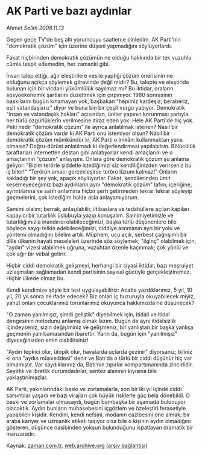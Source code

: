 # AK Parti ve bazı aydınlar

*Ahmet Selim 2008.11.13*

<tr><td class="metin" colspan="2" style="padding-top: 20px; padding-left: 5px; padding-right: 10px;">Geçen gece TV'de beş altı yorumcuyu saatlerce dinledim. AK Parti'nin "demokratik çözüm" için üzerine düşeni yapmadığını söylüyorlardı.</td></tr><tr><td class="metin" colspan="2" style="padding-top: 20px; padding-left: 5px; padding-right: 10px;"><p> Fakat hiçbirinden demokratik çözümün ne olduğu hakkında bir tek vuzuhlu cümle tespit edemedim, her zamanki gibi.
<p>İnsan talep ettiği, ağır eleştirilere vesile yaptığı çözüm önerisinin ne olduğunu açıkça söylemek görevinde değil midir? Bu, talepte ve eleştiride bulunan için bir vicdani yükümlülük sayılmaz mı? Bu iktidar, oraların sosyoekonomik şartlarını düzeltmek için çırpınıyor. 1980 sonrasının baskılarını bugün kınamayan yok; başbakan "hepimiz kardeşiz, beraberiz, eşit vatandaşlarız" diyor ve buna bin bir çeşit vurgu yapıyor. Demokratik "insan ve vatandaşlık hakları" açısından, üniter yapının korunması şartıyla her türlü özgürlüklerin verilmesine itiraz eden yok. Hele AK Parti'de hiç yok. Peki nedir "demokratik çözüm" ile ayrıca anlatılmak istenen? Nasıl bir demokratik çözüm vardır ki AK Parti onu istemiyor olsun? Nasıl bir demokratik çözüm mümkündür ki, AK Parti o imkânı kullanmaktan yana olmasın? Doğru-dürüst anlatılmadı ki değerlendirmesi yapılabilsin. Bölücülük taraftarları internetten destan gibi anlatıyorlar kendi amaçlarını ve o amaçlarının "çözüm" anlayışını. Onlara göre demokratik çözüm şu anlama geliyor: "Bizim terörle şiddetle istediğimizi siz kendiliğinizden verirseniz bu iş biter!" "Terörün amacı gerçekleşirse teröre lüzum kalmaz!" Onların sakladığı bir şey yok, apaçık söylüyorlar. Fakat, kendilerinden ümit kesemeyeceğimiz bazı aydınların aynı "demokratik çözüm" lafını; içeriğine, ayrıntılarına ve sarih anlamına hiçbir şerh getirmeden tekrar tekrar söyleyip geçmelerini, çok istediğim halde asla anlayamıyorum. 
<p>Samimi olalım; berrak, anlaşılabilir, iltibaslara ve tedahüllere açılan kapıları kapayıcı bir tutarlılık üslubuyla yazıp konuşalım. Samimiyetimizle ve tutarlılığımızla inandırıcı olabileceğimizi, başka türlü düşünenlere bile böylece saygı telkin edebileceğimizi, ciddiye alınmanın ayrı bir yolu ve yöntemi olmadığını bilelim artık. Müphem, ucu açık, serbest çağrışımlı bir dille ülkenin hayati meseleleri üzerinde söz söylemek; "ilginç" olabilmek için, "aydın" vizesi alabilmek uğruna, vuzuhtan özenle kaçınmak; çok yönlü ve çok ağır bir vebal getirir.
<p>Hiçbir ciddi demokratik gelişmeyi, herhangi bir siyasi iktidar, bazı meşruiyet uzlaşmaları sağlamadan kendi partisinin sayısal gücüyle gerçekleştiremez. Hiçbir ülkede olmaz bu.
<p>Kendi kendimize şöyle bir test uygulayabiliriz: Acaba yazdıklarımız, 5 yıl, 10 yıl, 20 yıl sonra ne ifade edecek? Biz onları iç huzuruyla okuyabilecek miyiz, yahut onları çocuklarımız torunlarımız okuyunca hakkımızda ne düşünecek?
<p> "O zaman yanılmışız, şimdi geliştik" diyebilmek için, itidali ve itidal dengesinin metodunu anlamış olmak lazım. Bugün de aynı itidalsizlik içindeyseniz, sizin değişiminiz ve gelişmeniz, bir yanlıştan bir başka yanlışa geçmenin yanılsamasından ibarettir. Yarın da, bugün için "yanılmışız" diyeceğinizden emin olabilirsiniz!
<p>"Aydın tepkici olur, ütopik olur, havalarda uçlarda gezinir" diyorsanız; biliniz ki ona "aydın müsveddesi" denir ve Batı'da o türlü bir ciddi düşünür hiç var olmamıştır. Var saydıklarınız da, Batı'nın zıpırlar kompartımanında zincirlidir. Seyirlik ve ibretlik durumdadırlar, sentez alanının kıyısına bile yaklaştırılmazlar.
<p>AK Parti, yakınlarındaki baskı ve zorlamalarla, son bir iki yıl içinde ciddi sarsıntılar yaşadı ve bazı virajları çok büyük risklerle güç bela dönebildi. O baskı ve zorlamalar olmasaydı, bugün bambaşka bir aşamada bulunuyor olacaktık. Aydın bunların muhasebesini içgözlem ve özeleştiri ferasetiyle yapabilen kişidir. Kendini, kendi nefsini, modanın cazibesini öne almak; bir araba kariyer ve uzmanlık etiketi taşıyor olsa bile o kişinin aydın olmadığını gösteren, düşünce nasibinden yoksun bulunduğunu ispatlayan dramatik bir manzaradır.<br/></p></p></p></p></p></p></p></p></td></tr>

Kaynak: [zaman.com.tr](http://zaman.com.tr/yazar.do?yazino=759706), [web.archive.org (arşiv bağlantısı)](http://web.archive.org/web/20090114024123/http://www.zaman.com.tr:80/yazar.do?yazino=759706)
